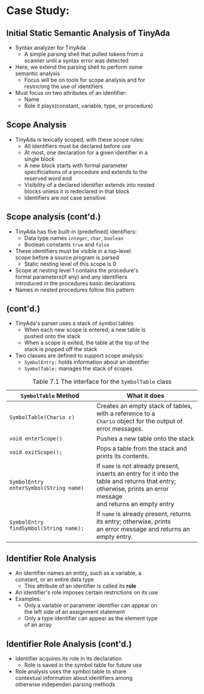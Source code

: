 # Case Study: 
## Initial Static Semantic Analysis of TinyAda
<ul>
  <li>Syntax analyzer for TinyAda
    <ul>
      <li>A simple parsing shell that pulled tokens from a
      </br>scanner until a syntax error was detected</li>
    </ul></li>
  <li>Here, we extend the parsing shell to perform some
  </br>semantic analysis
    <ul>
      <li>Focus will be on tools for scope analysis and for
      </br>restricting the use of identifiers</li>
    </ul></li>
  <li>Must focus on two attributes of an identifier:
    <ul>
      <li>Name</li>
      <li>Role it plays(constant, variable, type, or procedure)</li>
    </ul></li>
</ul>

## Scope Analysis
<ul>
  <li>TinyAda is lexically scoped, with these scope rules:
    <ul>
      <li>All identifiers must be declared before use</li>
      <li>At most, one declaration for a given identifier in a
      </br>single block</li>
      <li>A new block starts with formal parameter
      </br>specificiations of a procedure and extends to the
      </br>reserved word end</li>
      <li>Visibility of a declared identifier extends into nested
      </br>blocks unless it is redeclared in that block</li>
      <li>Identifiers are not case sensitive</li>
    </ul>
  </li>
</ul>

## Scope analysis (cont'd.)
<ul>
  <li>TinyAda has five built-in (predefined) identifiers:
    <ul>
      <li>Data type names <code>integer</code>, <code>char</code>, <code>boolean</code></li>
      <li>Boolean constants <code>true</code> and <code>false</code></li>
    </ul>
  </li>
  <li>These identifiers must be visible in a top-level
    </br>scope before a source program is parsed
    <ul>
      <li>Static nesting level of this scope is 0</li>
    </ul>
  </li>
  <li>Scope at nesting level 1 contains the procedure's
  </br>formal parameters(if any) and any identifiers
  </br>introduced in the procedures basic declarations</li>
  <li>Names in nested procedures follow this pattern</li>
</ul>

## (cont'd.)
<ul>
  <li>TinyAda's parser uses a stack of symbol tables
    <ul>
      <li>When each new scope is entered, a new table is
      </br>pushed onto the stack</li>
      <li>When a scope is exited, the table at the top of the
      </br>stack is popped off the stack</li>
    </ul></li>
  <li>Two classes are defined to support scope analysis:
    <ul>
      <li><code>SymbolEntry:</code> holds information about an identifier</li>
      <li><code>SymbolTable:</code> manages the stack of scopes</li>
    </ul>
  </li>
</ul>

<table>
  <thead>
    <caption>Table 7.1 The interface for the <code>SymbolTable</code> class</caption>
    <tr>
      <th><code>SymbolTable</code> Method</th>
      <th>What it does</th>
    </tr>
  </thead>
  
  <tbody>
  <tr>
    <td><code>SymbolTable(Chario c)</code></td>
    <td>Creates an empty stack of tables, with a reference to a
</br><code>Chario</code> object for the output of error messages.</td>
  </tr>
    <td><code>void enterScope()</code></td>
    <td>Pushes a new table onto the stack</td>
  <tr>
  </tr>
    <td><code>void exitScope();</code></td>
    <td>Pops a table from the stack and prints its contents.</td>
  <tr>
    <td><code>SymbolEntry enterSymbol(String name)</code></td>
  <td>If <code>name</code> is not already present, inserts an entry for it into the
    </br>table and returns that entry; otherwise, prints an error message
    </br>and returns an empty entry</td>
  </tr>
  <tr>
    <td><code>SymbolEntry findSymbol(String name);</code></td>
  <td>If <code>name</code> is already present, returns its entry; otherwise, prints
    </br>an error message and returns an empty entry.</td>
  </tr>
  </tbody>
</table>

## Identifier Role Analysis
<ul>
  <li>An identifier names an entity, such as a variable, a
    </br>constant, or an entire data type
    <ul>
  <li>This attribute of an identifier is called its <b>role</b></li>
    </ul>
  </li>
  <li>An identifier's role imposes certain restrictions on its use</li>
  <li>Examples:
    <ul>
      <li>Only a variable or parameter identifier can appear on
      </br>the left side of an assignment statement</li>
      <li>Only a type identifier can appear as the element type
      </br>of an array</li>
    </ul>
  </li>
</ul>

## Identifier Role Analysis (cont'd.)
<ul>
  <li>Identifier acquires its role in its declaration
    <ul>
      <li>Role is saved in the symbol table for future use</li>
    </ul>
  </li>
  <li>Role analysis uses the symbol table to share
  </br>contextual information about identifiers among
  </br>otherwise independen parsing methods</li>
</ul>
